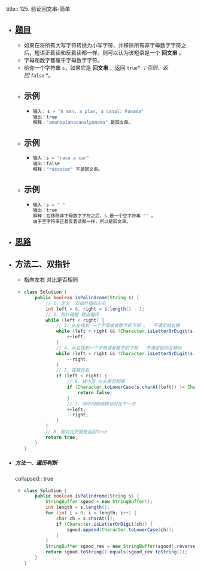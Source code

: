 title:: 125. 验证回文串-简单

- ## [题目](https://leetcode.cn/problems/valid-palindrome/)
	- 如果在将所有大写字符转换为小写字符、并移除所有非字母数字字符之后，短语正着读和反着读都一样。则可以认为该短语是一个 **回文串** 。
	- 字母和数字都属于字母数字字符。
	- 给你一个字符串 `s`，如果它是 **回文串** ，返回 `true`* *；否则，返回* *`false`* *。
	- ## 示例
		- ```java
		  输入: s = "A man, a plan, a canal: Panama"
		  输出：true
		  解释："amanaplanacanalpanama" 是回文串。
		  ```
	- ## 示例
		- ```java
		  输入：s = "race a car"
		  输出：false
		  解释："raceacar" 不是回文串。
		  ```
	- ## 示例
		- ```java
		  输入：s = " "
		  输出：true
		  解释：在移除非字母数字字符之后，s 是一个空字符串 "" 。
		  由于空字符串正着反着读都一样，所以是回文串。
		  ```
- ## [思路](https://leetcode.cn/problems/valid-palindrome/solutions/292148/yan-zheng-hui-wen-chuan-by-leetcode-solution/)
- ## 方法二、双指针
	- 指向左右 对比是否相同
	- ```java
	  class Solution {
	      public boolean isPalindrome(String s) {
	          // 1、定义  双指针指向左右
	          int left = 0, right = s.length() - 1;
	          // 2、指针碰撞 跳出循环
	          while (left < right) {
	              // 3、从左找到 一个字母或者数字的下标 。  不满足就右移
	              while (left < right && !Character.isLetterOrDigit(s.charAt(left))) {
	                  ++left;
	              }
	              // 4、从右找到一个字母或者数字的下标   不满足就向左移动
	              while (left < right && !Character.isLetterOrDigit(s.charAt(right))) {
	                  --right;
	              }
	              // 5、容错左右
	              if (left < right) {
	                  // 6、转小写 左右是否相等
	                  if (Character.toLowerCase(s.charAt(left)) != Character.toLowerCase(s.charAt(right))) {
	                      return false;
	                  }
	                  // 7、向中间继续移动对比下一次
	                  ++left;
	                  --right;
	              }
	          }
	          // 8、都对比完就是返回true
	          return true;
	      }
	  }
	  ```
- ##### 方法一、遍历判断
  collapsed:: true
	- ```java
	  class Solution {
	      public boolean isPalindrome(String s) {
	          StringBuffer sgood = new StringBuffer();
	          int length = s.length();
	          for (int i = 0; i < length; i++) {
	              char ch = s.charAt(i);
	              if (Character.isLetterOrDigit(ch)) {
	                  sgood.append(Character.toLowerCase(ch));
	              }
	          }
	          StringBuffer sgood_rev = new StringBuffer(sgood).reverse();
	          return sgood.toString().equals(sgood_rev.toString());
	      }
	  }
	  ```